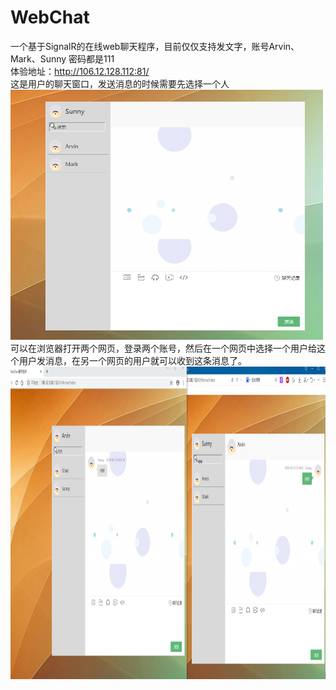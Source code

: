 # WebChat
一个基于SignalR的在线web聊天程序，目前仅仅支持发文字，账号Arvin、Mark、Sunny 密码都是111
<br>体验地址：http://106.12.128.112:81/
<br>这是用户的聊天窗口，发送消息的时候需要先选择一个人
<br><img src='https://github.com/ArvinLimeng/WebChat/blob/master/WebChat/WebChat/images/%E8%81%8A%E5%A4%A9%E7%AA%97%E5%8F%A3.png' width="500px" height="400px">
<br>可以在浏览器打开两个网页，登录两个账号，然后在一个网页中选择一个用户给这个用户发消息，在另一个网页的用户就可以收到这条消息了。
<br><img src='https://github.com/ArvinLimeng/WebChat/blob/master/WebChat/WebChat/images/%E8%81%8A%E5%A4%A9%E7%AA%97%E5%8F%A31.png' width="600px"
height="500px">
